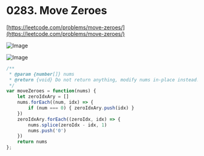 # 0283. Move Zeroes

[https://leetcode.com/problems/move-zeroes/](https://leetcode.com/problems/move-zeroes/)

![Image](https://i.imgur.com/4UF1Li5.png)

![Image](https://i.imgur.com/qHoTCBa.png)

```javascript
/**
 * @param {number[]} nums
 * @return {void} Do not return anything, modify nums in-place instead.
 */
var moveZeroes = function(nums) {
    let zeroIdxAry = []
    nums.forEach((num, idx) => {
        if (num === 0) { zeroIdxAry.push(idx) }
    })
    zeroIdxAry.forEach((zeroIdx, idx) => {
        nums.splice(zeroIdx - idx, 1)
        nums.push('0')
    })
    return nums
};
```
